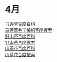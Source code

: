 # 4月
[马莲草百度百科](https://baike.baidu.com/item/%E9%A9%AC%E8%8E%B2%E8%8A%B1/631845?fromtitle=%E9%A9%AC%E8%8E%B2%E8%8D%89&fromid=14128635&fr=aladdin)<br>
[马莲草手工编织百度搜索](https://www.baidu.com/s?wd=%E9%A9%AC%E8%8E%B2%E8%8D%89%E6%89%8B%E5%B7%A5%E7%BC%96%E7%BB%87&rsv_spt=1&rsv_iqid=0xc1ade9e1001dd17b&issp=1&f=8&rsv_bp=1&rsv_idx=2&ie=utf-8&rqlang=cn&tn=baiduhome_pg&rsv_enter=1&rsv_dl=tb&oq=%25E9%25A9%25AC%25E8%258E%25B2%25E8%258D%2589&inputT=2936&rsv_t=a29fx92KCCCXRjGYfPejVGaHmxTPNigcshlNLofgzVw%2BErrOJiwil3%2F062lAz%2BjcwV%2B1&rsv_sug3=21&rsv_sug1=10&rsv_sug7=100&rsv_pq=c414dd6600237568&rsv_sug2=0&rsv_sug4=4893)<br>
[野山茶百度百科](https://baike.baidu.com/item/%E9%87%8E%E5%B1%B1%E8%8C%B6/3473783?fr=aladdin)<br>
[野山茶百度搜索](https://www.baidu.com/s?wd=%E9%87%8E%E5%B1%B1%E8%8C%B6%E8%8A%B1&rsv_spt=1&rsv_iqid=0xdcb31e7b0026e0da&issp=1&f=8&rsv_bp=1&rsv_idx=2&ie=utf-8&tn=baiduhome_pg&rsv_enter=1&rsv_dl=tb&rsv_sug3=2&rsv_n=2&rsv_sug1=1&rsv_sug7=100&rsv_sug2=0&inputT=1123&rsv_sug4=1411)<br>
[山茶花百度百科](https://baike.baidu.com/item/%E8%8C%B6%E8%8A%B1/315158?fr=aladdin)<br>
[山茶花百度搜索](https://www.baidu.com/s?wd=%E5%B1%B1%E8%8C%B6%E8%8A%B1&rsv_spt=1&rsv_iqid=0xdcb31e7b0026e0da&issp=1&f=8&rsv_bp=1&rsv_idx=2&ie=utf-8&rqlang=cn&tn=baiduhome_pg&rsv_enter=1&rsv_dl=tb&oq=%25E9%2587%258E%25E5%25B1%25B1%25E8%258C%25B6%25E8%258A%25B1&inputT=298&rsv_t=ee26mTfpU7GGEXKuVTDfnv6V6p%2F5PPXRplezqlBN8wllK7oT%2F9wp3kVqnu8rkMFfrYgn&rsv_pq=8f284ce300274317&rsv_sug3=3&rsv_sug1=2&rsv_sug7=100&rsv_sug2=0&rsv_sug4=298)<br>
[]()<br>
[]()<br>
